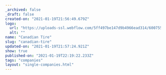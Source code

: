```yaml
---
_archived: false
_draft: false
created-on: "2021-01-19T21:56:49.679Z"
logo:
  url: "https://uploads-ssl.webflow.com/5ff497be147d9b4966ead314/6007559a68ad72299d109f54_canadiantire.jpg"
  alt: ""
name: "Canadian Tire"
slug: "canadian-tire"
updated-on: "2021-01-19T21:57:24.921Z"
show: true
published-on: "2021-01-19T22:19:22.233Z"
tags: "companies"
layout: "single-companies.html"
---
```



